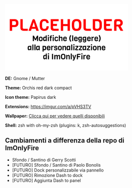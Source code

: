 <img src="image/placeholderfedora.png" alt="Paris" class="center" width="405" height="220">

**DE:** Gnome / Mutter

**Theme:** Orchis red dark compact

**Icon theme:** Papirus dark

**Extensions:** https://imgur.com/a/pVHS3TV

**Wallpaper:** [Clicca qui per vedere quelli disponibili](https://github.com/BGamerManu/fedora-theme/tree/master/wallpaper)

**Shell:** zsh with oh-my-zsh (plugins: k, zsh-autosuggestions)

## Cambiamenti a differenza della repo di ImOnlyFire
- Sfondo / Santino di Gerry Scotti
- [FUTURO] Sfondo / Santino di Paolo Bonolis
- [FUTURO] Dock personalizzabile via pannello
- [FUTURO] Rimozione Dash to dock
- [FUTURO] Aggiunta Dash to panel

